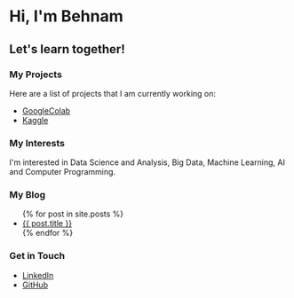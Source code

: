 # Hi, I'm Behnam
## Let's learn together!

### My Projects
Here are a list of projects that I am currently working on:
<ul>
<li><a href="https://github.com/baloochyb/GoogleColab">GoogleColab</a></li>
<li><a href="https://github.com/baloochyb/Kaggle">Kaggle</a></li>
</ul>

### My Interests
I'm interested in Data Science and Analysis, Big Data, Machine Learning, AI and Computer Programming.
### My Blog
<ul>
{% for post in site.posts %}
<li>
<a href="{{ post.url }}">{{ post.title }}</a>
</li>
{% endfor %}
</ul>

### Get in Touch
<ul>
<li><a href="https://www.linkedin.com/in/{{ site.linkedin_username }}">LinkedIn</a></li>
<li><a href="https://github.com/{{ site.github_username }}">GitHub</a></li>
</ul>

